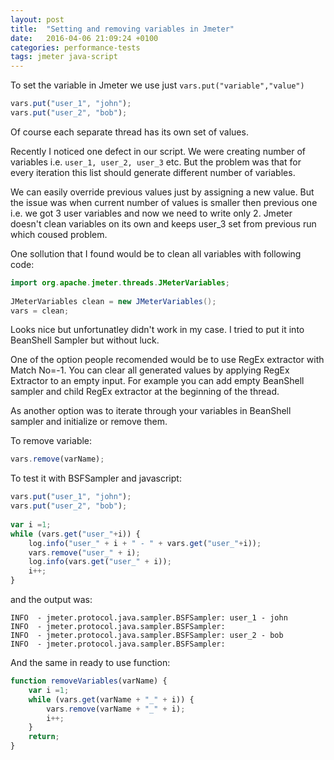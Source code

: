 ```yaml
---
layout: post
title:  "Setting and removing variables in Jmeter"
date:   2016-04-06 21:09:24 +0100
categories: performance-tests
tags: jmeter java-script
---
```



To set the variable in Jmeter we use just `vars.put("variable","value")`

```javascript
vars.put("user_1", "john");
vars.put("user_2", "bob");
```

Of course each separate thread has its own set of values.

Recently I noticed one defect in our script. We were creating number of variables i.e. `user_1, user_2, user_3` etc. But the problem was that for every iteration this list should generate different number of variables. 

We can easily override previous values just by assigning a new value. 
But the issue was when current number of values is smaller then previous one i.e. we got 3 user variables and now we need to write only 2. Jmeter doesn't clean variables on its own and keeps user_3 set from previous run which coused problem.

One sollution that I found would be to clean all variables with following code:

```java
import org.apache.jmeter.threads.JMeterVariables; 
	
JMeterVariables clean = new JMeterVariables(); 
vars = clean;
```

Looks nice but unfortunatley didn't work in my case. I tried to put it into BeanShell Sampler but without luck.

One of the option people recomended would be to use RegEx extractor with Match No=-1. You can clear all generated values by applying RegEx Extractor to an empty input.
For example you can add empty BeanShell sampler and child RegEx extractor at the beginning of the thread. 

As another option was to iterate through your variables in BeanShell sampler and initialize or remove them. 

To remove variable:

```javascript
vars.remove(varName);
```

To test it with BSFSampler and javascript: 

```javascript
vars.put("user_1", "john");
vars.put("user_2", "bob");
	
var i =1;
while (vars.get("user_"+i)) {
	log.info("user_" + i + " - " + vars.get("user_"+i));
	vars.remove("user_" + i);   	
   	log.info(vars.get("user_" + i));
   	i++;
}
```
	
and the output was:

	INFO  - jmeter.protocol.java.sampler.BSFSampler: user_1 - john 
	INFO  - jmeter.protocol.java.sampler.BSFSampler:  
	INFO  - jmeter.protocol.java.sampler.BSFSampler: user_2 - bob  
	INFO  - jmeter.protocol.java.sampler.BSFSampler:  
	
	
And the same in ready to use function:

```javascript
function removeVariables(varName) {
	var i =1;
	while (vars.get(varName + "_" + i)) {
		vars.remove(varName + "_" + i);  
		i++;
	}	
	return;
}
```